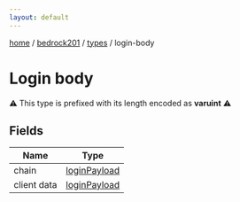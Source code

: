 ```yaml
---
layout: default
---
```


[home](/)  /  [bedrock201](/protocol/bedrock201)  /  [types](/protocol/bedrock201/types)  /  login-body

# Login body

⚠️️ This type is prefixed with its length encoded as **varuint** ⚠️️

## Fields

Name | Type
---|---
chain | [loginPayload](/protocol/bedrock201/arrays)
client data | [loginPayload](/protocol/bedrock201/arrays)
